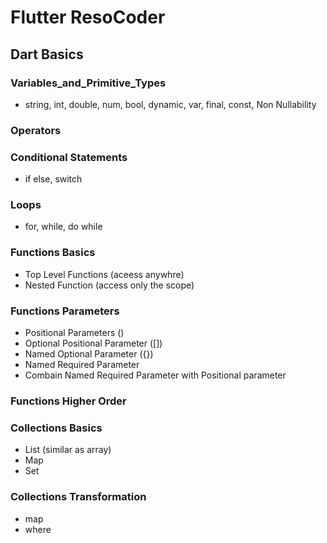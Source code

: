 

# Flutter ResoCoder

## Dart Basics

### Variables_and_Primitive_Types

- string, int, double, num, bool, dynamic, var, final, const, Non Nullability

### Operators

### Conditional Statements
- if else, switch

### Loops
- for, while, do while

### Functions Basics
- Top Level Functions (aceess anywhre)
- Nested Function (access only the scope)

### Functions Parameters
- Positional Parameters ()
- Optional Positional Parameter ([])
- Named Optional Parameter ({})
- Named Required Parameter
- Combain Named Required Parameter with Positional parameter

### Functions Higher Order

### Collections Basics
- List (similar as array)
- Map
- Set

### Collections Transformation
- map
- where
